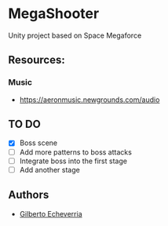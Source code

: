 # MegaShooter
Unity project based on Space Megaforce

## Resources:

### Music
- https://aeronmusic.newgrounds.com/audio


## TO DO

- [x] Boss scene
- [ ] Add more patterns to boss attacks
- [ ] Integrate boss into the first stage
- [ ] Add another stage

## Authors
- [Gilberto Echeverria](https://github.com/gilecheverria)
